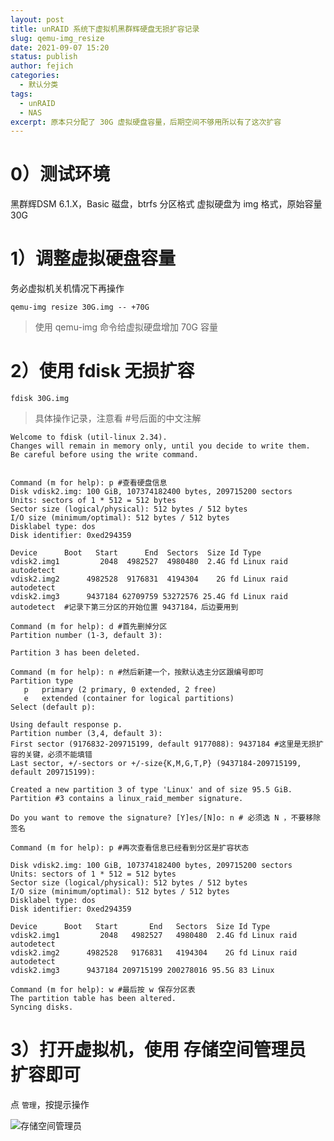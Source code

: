 ```yaml
---
layout: post
title: unRAID 系统下虚拟机黑群辉硬盘无损扩容记录
slug: qemu-img_resize
date: 2021-09-07 15:20
status: publish
author: fejich
categories: 
  - 默认分类
tags: 
  - unRAID
  - NAS
excerpt: 原本只分配了 30G 虚拟硬盘容量，后期空间不够用所以有了这次扩容
---
```


# 0）测试环境
黑群辉DSM 6.1.X，Basic 磁盘，btrfs 分区格式
虚拟硬盘为 img 格式，原始容量 30G

# 1）调整虚拟硬盘容量
务必虚拟机关机情况下再操作

`qemu-img resize 30G.img -- +70G`

> 使用 qemu-img 命令给虚拟硬盘增加 70G 容量

# 2）使用 fdisk 无损扩容

`fdisk 30G.img`

> 具体操作记录，注意看 #号后面的中文注解


```shell
Welcome to fdisk (util-linux 2.34).
Changes will remain in memory only, until you decide to write them.
Be careful before using the write command.


Command (m for help): p #查看硬盘信息
Disk vdisk2.img: 100 GiB, 107374182400 bytes, 209715200 sectors
Units: sectors of 1 * 512 = 512 bytes
Sector size (logical/physical): 512 bytes / 512 bytes
I/O size (minimum/optimal): 512 bytes / 512 bytes
Disklabel type: dos
Disk identifier: 0xed294359

Device      Boot   Start      End  Sectors  Size Id Type
vdisk2.img1         2048  4982527  4980480  2.4G fd Linux raid autodetect
vdisk2.img2      4982528  9176831  4194304    2G fd Linux raid autodetect
vdisk2.img3      9437184 62709759 53272576 25.4G fd Linux raid autodetect  #记录下第三分区的开始位置 9437184，后边要用到

Command (m for help): d #首先删掉分区
Partition number (1-3, default 3): 

Partition 3 has been deleted.

Command (m for help): n #然后新建一个，按默认选主分区跟编号即可
Partition type
   p   primary (2 primary, 0 extended, 2 free)
   e   extended (container for logical partitions)
Select (default p): 

Using default response p.
Partition number (3,4, default 3): 
First sector (9176832-209715199, default 9177088): 9437184 #这里是无损扩容的关键，必须不能填错
Last sector, +/-sectors or +/-size{K,M,G,T,P} (9437184-209715199, default 209715199): 

Created a new partition 3 of type 'Linux' and of size 95.5 GiB.
Partition #3 contains a linux_raid_member signature.

Do you want to remove the signature? [Y]es/[N]o: n # 必须选 N ，不要移除签名

Command (m for help): p #再次查看信息已经看到分区是扩容状态

Disk vdisk2.img: 100 GiB, 107374182400 bytes, 209715200 sectors
Units: sectors of 1 * 512 = 512 bytes
Sector size (logical/physical): 512 bytes / 512 bytes
I/O size (minimum/optimal): 512 bytes / 512 bytes
Disklabel type: dos
Disk identifier: 0xed294359

Device      Boot   Start       End   Sectors  Size Id Type
vdisk2.img1         2048   4982527   4980480  2.4G fd Linux raid autodetect
vdisk2.img2      4982528   9176831   4194304    2G fd Linux raid autodetect
vdisk2.img3      9437184 209715199 200278016 95.5G 83 Linux

Command (m for help): w #最后按 w 保存分区表
The partition table has been altered.
Syncing disks.
```

# 3）打开虚拟机，使用 存储空间管理员 扩容即可
点 `管理`，按提示操作

![存储空间管理员](https://raw.githubusercontent.com/fejich/fejich.github.io/source/src/images/%E5%AD%98%E5%82%A8%E7%A9%BA%E9%97%B4%E7%AE%A1%E7%90%86%E5%91%98.png)
